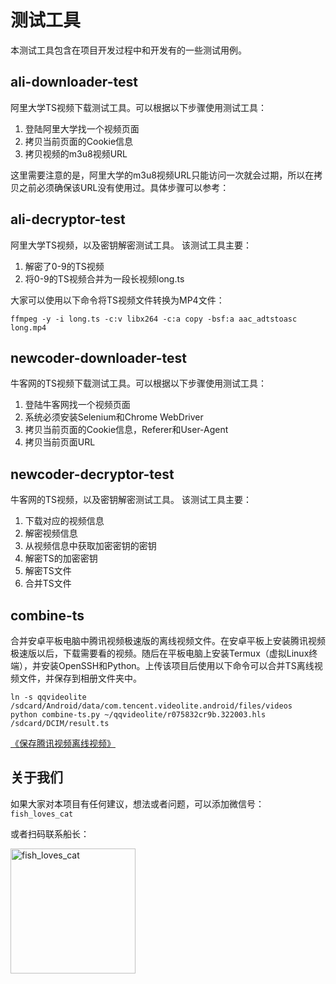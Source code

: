 # 测试工具
本测试工具包含在项目开发过程中和开发有的一些测试用例。

## ali-downloader-test
阿里大学TS视频下载测试工具。可以根据以下步骤使用测试工具：

1. 登陆阿里大学找一个视频页面
2. 拷贝当前页面的Cookie信息
3. 拷贝视频的m3u8视频URL

这里需要注意的是，阿里大学的m3u8视频URL只能访问一次就会过期，所以在拷贝之前必须确保该URL没有使用过。具体步骤可以参考：


## ali-decryptor-test
阿里大学TS视频，以及密钥解密测试工具。 该测试工具主要：

1. 解密了0-9的TS视频
2. 将0-9的TS视频合并为一段长视频long.ts

大家可以使用以下命令将TS视频文件转换为MP4文件：
```
ffmpeg -y -i long.ts -c:v libx264 -c:a copy -bsf:a aac_adtstoasc long.mp4
```

## newcoder-downloader-test
牛客网的TS视频下载测试工具。可以根据以下步骤使用测试工具：

1. 登陆牛客网找一个视频页面
2. 系统必须安装Selenium和Chrome WebDriver
3. 拷贝当前页面的Cookie信息，Referer和User-Agent
4. 拷贝当前页面URL

## newcoder-decryptor-test
牛客网的TS视频，以及密钥解密测试工具。 该测试工具主要：

1. 下载对应的视频信息
2. 解密视频信息
3. 从视频信息中获取加密密钥的密钥
4. 解密TS的加密密钥
5. 解密TS文件
6. 合并TS文件

## combine-ts
合并安卓平板电脑中腾讯视频极速版的离线视频文件。在安卓平板上安装腾讯视频极速版以后，下载需要看的视频。随后在平板电脑上安装Termux（虚拟Linux终端），并安装OpenSSH和Python。上传该项目后使用以下命令可以合并TS离线视频文件，并保存到相册文件夹中。

```
ln -s qqvideolite /sdcard/Android/data/com.tencent.videolite.android/files/videos
python combine-ts.py ~/qqvideolite/r075832cr9b.322003.hls /sdcard/DCIM/result.ts
```

[《保存腾讯视频离线视频》](https://jmsliu.cn/others/m3u8%e6%b5%81%e8%a7%86%e9%a2%91%e6%95%b0%e6%8d%ae%e7%88%ac%e8%99%ab%e5%a4%96%e4%bc%a0%e4%ba%8c%ef%bc%9a%e4%bf%9d%e5%ad%98%e8%85%be%e8%ae%af%e8%a7%86%e9%a2%91%e7%a6%bb%e7%ba%bf%e8%a7%86%e9%a2%91.html "保存腾讯视频离线视频")

## 关于我们
如果大家对本项目有任何建议，想法或者问题，可以添加微信号：`fish_loves_cat`

或者扫码联系船长：

<img src="https://jmsliu.cn/wp-content/uploads/2019/06/qr.jpg" alt="fish_loves_cat" width="200" height="200">